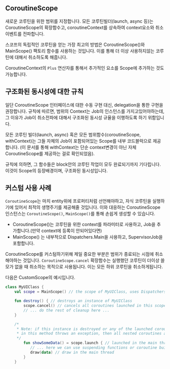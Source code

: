 ## CoroutineScope

새로운 코루틴을 위한 범위를 지정합니다. 모든 코루틴빌더(launch, async 등)는 CoroutineScope의 확장함수고, coroutineContext를 상속하여 context요소와 취소 이벤트를 전파합니다.

스코프의 독립적인 코루틴을 얻는 가장 최고의 방법은 CoroutineScope()와 MainScope() 팩토리 함수를 사용하는 것입니다. 이를 통해 더 이상 사용하지않는 코루틴에 대해서 취소하도록 해줍니다.

CoroutineContext의 `Plus` 연산자를 통해서 추가적인 요소를 Scope에 추가하는 것도 가능합니다.

## 구조화된 동시성에 대한 규칙
일단 CoroutineScope 인터페이스에 대한 수동 구현 대신, delegation을 통한 구현을 권장합니다. 규칙에 따르면, 범위의 Context는 Job의 인스턴스를 가지고있어야하는데, 그 이유가 Job이 취소전파에 대해서 구조화된 동시성 규율을 이행하도록 하기 위함입니다.

모든 코루틴 빌더(launch, async) 혹은 모든 범위함수(coroutineScope, withContext)는 그들 자체의 Job이 포함되어있는 Scope를 내부 코드블럭으로 제공합니다. (이 문서를 통해 withContext는 단순 context변경이 아닌 자체 CoroutineScope를 제공하는 걸로 확인되었음).

규칙에 의하면, 그 함수들은 block안의 코루틴 작업이 모두 완료되기까지 기다립니다. 이것이 Scope의 등장배경이며, 구조화된 동시성입니다.


## 커스텀 사용 사례
`CoroutineScope`는 마치 entity위에 프로퍼티처럼 선언해야하고, 자식 코루틴을 실행하기에 있어서 최적의 생명주기를 제공해줄 것입니다. 이와 대응하는 CoroutineScope 인스턴스는 `CoroutineScope()`, `MainScope()`를 통해 손쉽게 생성할 수 있습니다.

* CoroutineScope()는 코루틴을 위한 context를 파라미터로 사용하고, Job을 추가합니다.(만약 context에 등록이 안되어있다면)
* MainScope() 는 내부적으로 Dispatchers.Main을 사용하고, SupervisorJob을 포함합니다.

CoroutineScope를 커스텀하기위해 제일 중요한 부분은 범위가 종료되는 시점에 취소해야하는 것입니다.
`CoroutineScope.cancel` 확장함수는 실행했던 코루틴이 더이상 쓸모가 없을 때 취소하는 목적으로 사용됩니다. 이는 모든 하위 코루틴을 취소하게됩니다.

다음은 CustomScope의 예시입니다. 
```kotlin
class MyUIClass {
    val scope = MainScope() // the scope of MyUIClass, uses Dispatchers.Main

    fun destroy() { // destroys an instance of MyUIClass
        scope.cancel() // cancels all coroutines launched in this scope
        // ... do the rest of cleanup here ...
    }

    /*
     * Note: if this instance is destroyed or any of the launched coroutines
     * in this method throws an exception, then all nested coroutines are cancelled.
     */
        fun showSomeData() = scope.launch { // launched in the main thread
           // ... here we can use suspending functions or coroutine builders with other dispatchers
           draw(data) // draw in the main thread
        }
    }
```

